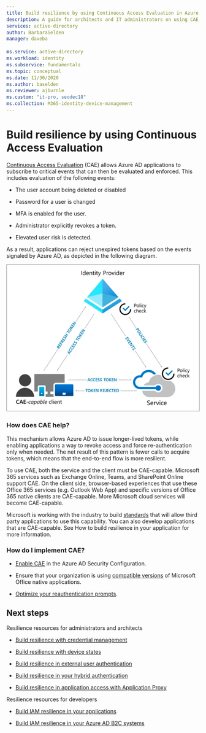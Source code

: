 ```yaml
---
title: Build resilience by using Continuous Access Evaluation in Azure Active Directory
description: A guide for architects and IT administrators on using CAE
services: active-directory
author: BarbaraSelden
manager: daveba

ms.service: active-directory
ms.workload: identity
ms.subservice: fundamentals
ms.topic: conceptual
ms.date: 11/30/2020
ms.author: baselden
ms.reviewer: ajburnle
ms.custom: "it-pro, seodec18"
ms.collection: M365-identity-device-management
---
```


# Build resilience by using Continuous Access Evaluation

[Continuous Access Evaluation](https://docs.microsoft.com/azure/active-directory/conditional-access/concept-continuous-access-evaluation) (CAE) allows Azure AD applications to subscribe to critical events that can then be evaluated and enforced. This includes evaluation of the following events:

* The user account being deleted or disabled

* Password for a user is changed

* MFA is enabled for the user.

* Administrator explicitly revokes a token.

* Elevated user risk is detected.

As a result, applications can reject unexpired tokens based on the events signaled by Azure AD, as depicted in the following diagram.

![conceptualiagram of CAE](./media/resilience-with-cae/admin-resilience-cae.png)

### How does CAE help?

This mechanism allows Azure AD to issue longer-lived tokens, while enabling applications a way to revoke access and force re-authentication only when needed. The net result of this pattern is fewer calls to acquire tokens, which means that the end-to-end flow is more resilient. 

To use CAE, both the service and the client must be CAE-capable. Microsoft 365 services such as Exchange Online, Teams, and SharePoint Online support CAE. On the client side, browser-based experiences that use these Office 365 services (e.g. Outlook Web App) and specific versions of Office 365 native clients are CAE-capable. More Microsoft cloud services will become CAE-capable.

Microsoft is working with the industry to build [standards](https://openid.net/wg/sse/) that will allow third party applications to use this capability. You can also develop applications that are CAE-capable. See How to build resilience in your application for more information.

### How do I implement CAE?

* [Enable CAE](https://docs.microsoft.com/azure/active-directory/conditional-access/concept-continuous-access-evaluation) in the Azure AD Security Configuration.

* Ensure that your organization is using [compatible versions](https://docs.microsoft.com/azure/active-directory/conditional-access/concept-continuous-access-evaluation) of Microsoft Office native applications.

* [Optimize your reauthentication prompts](https://docs.microsoft.com/azure/active-directory/authentication/concepts-azure-multi-factor-authentication-prompts-session-lifetime).

 
## Next steps
Resilience resources for administrators and architects
 
* [Build resilience with credential management](resilience-in-credentials.md)

* [Build resilience with device states](resilience-with-device-states.md)

* [Build resilience in external user authentication](resilience-b2c-authentication.md)

* [Build resilience in your hybrid authentication](resilience-in-hybrid.md)

* [Build resilience in application access with Application Proxy](resilience-on-prem-access.md)

Resilience resources for developers

* [Build IAM resilience in your applications](https://aka.ms/azureadresilience/developer)

* [Build IAM resilience in your Azure AD B2C systems](resilience-b2c.md)
